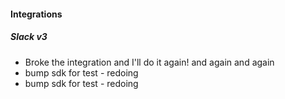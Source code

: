 
#### Integrations

##### Slack v3

- Broke the integration and I'll do it again! and again and again
-   bump sdk for test - redoing
-  bump sdk for test - redoing
